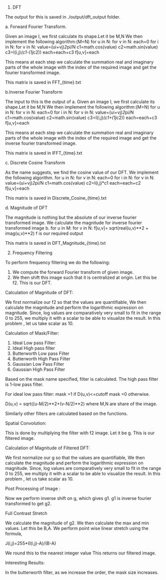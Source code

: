 

1. DFT

The output for this is saved in ./output/dft_output folder.

a. Forward Fourier Transform.

Given an image I, we first calculate its shape.Let it be M,N
We then implement the following algorithm:(M=N)
for u in N:
	for v in N:
		each=0
		for i in N:
			for v in N:
				value=(ui+vj)*2*pi/N
				c1=math.cos(value)
				c2=math.sin(value)
				c3=I(i,j)*(c1-(1j*c2))
				each=each+c3
f[u,v]=each

This means at each step we calculate the summation real and imaginary parts of the whole image with the index of the required  image and  get the fourier transformed image.


This matrix is saved in FFT_{time}.txt				

b.Inverse Fourier Transform

The input to this is the output of a. 
Given an image I, we first calculate its shape.Let it be M,N
We then implement the following algorithm:(M=N)
for u in N:
	for v in N:
		each=0
		for i in N:
			for v in N:
				value=(ui+vj)*2*pi/N
				c1=math.cos(value)
				c2=math.sin(value)
				c3=I(i,j)*(c1+(1j*c2))
				each=each+c3
f[u,v]=each

This means at each step we calculate the summation real and imaginary parts of the whole image with the index of the required  image and  get the inverse fourier transformed image.


This matrix is saved in IFFT_{time}.txt	

c. Discrete Cosine Transform

As the name suggests, we find the cosine value of our DFT. 
We implement the following algorithm.
for u in N:
	for v in N:
		each=0
		for i in N:
			for v in N:
				value=(ui+vj)*2*pi/N
				c1=math.cos(value)
				c2=I(i,j)*c1
				each=each+c2
f[u,v]=each

This matrix is saved in Discrete_Cosine_{time}.txt	

d. Magnitude of DFT

The magnitude is nothing but the absolute of our inverse fourier transformed image.
We  calculate the magnitude for inverse fourier transformed image b.
for u in M:
	for v in N:
		f[u,v]= sqrt(real(u,v)**2 + imag(u,v)**2)
f is our required output

This matrix is saved in DFT_Magnitude_{time}.txt	


2. Frequency Filtering


To perform frequency filtering we do the following:

1. We compute the forward Fourier transform of given image. 
2. We then shift this image such that it is centralized at origin. Let this be f2.
This is our DFT.

Calculation of Magnitude of DFT:

We first normalize our f2 so that the values are quantifiable,
We then calculate the magnitude and perform the logarithmic expression on magnitude.
Since, log values are comparatively very small to fit in the range 0 to 255, we multiply it with a scalar to be able to visualize the result.
In this problem , let us take scalar as 10.

Calculation of Mask/Filter:

1. Ideal Low pass Filter:
2. Ideal High pass filter
3. Butterworth Low pass Filter
4. Butterworth High Pass Filter
5. Gaussian Low Pass Filter
6. Gaussian High Pass Filter 

Based on the mask name specified, filter is calculated.
The high pass filter is 1-low pass filter.

For ideal low pass filter:
mask =1 if D(u,v)<=cutoff
mask =0 otherwise.

D(u,v) = sqrt((u-M/2)**2+(v-N/2)**2) where M,N are share of the image.

Similarly other filters are calculated based on the functions.

Spatial Convolution:

This is done by multiplying the filter with f2 image. Let it be g. This is our filtered image.

Calculation of Magnitude of Filtered DFT:

We first normalize our g so that the values are quantifiable,
We then calculate the magnitude and perform the logarithmic expression on magnitude.
Since, log values are comparatively very small to fit in the range 0 to 255, we multiply it with a scalar to be able to visualize the result.
In this problem , let us take scalar as 10.


Post Processing of Image : 

Now we perform inverse shift on g, which gives g1.
g1 is inverse fourier transformed to get g2.

Full Contrast Stretch

We calculate the magnitude of g2.
We then calculate the max and min values. Let this be B,A.
We perform point wise linear stretch using the formula,

J(i,j)=255*(I(i,j)-A)/(B-A)

We round this to the nearest integer value
This returns our filtered image.

Interesting Results:

In the butterworth filter, as we increase the order, the mask size increases. 

